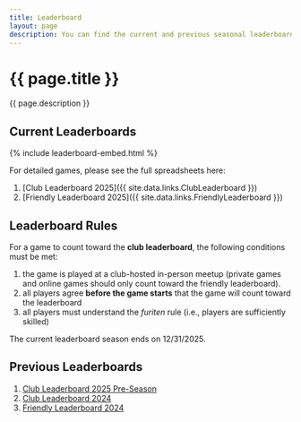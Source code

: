 ```yaml
---
title: Leaderboard
layout: page
description: You can find the current and previous seasonal leaderboards here.
---
```


# {{ page.title }}

{{ page.description }}

## Current Leaderboards

{% include leaderboard-embed.html %}

For detailed games, please see the full spreadsheets here:
1. [Club Leaderboard 2025]({{ site.data.links.ClubLeaderboard }})
1. [Friendly Leaderboard 2025]({{ site.data.links.FriendlyLeaderboard }})

## Leaderboard Rules

For a game to count toward the **club leaderboard**, the following conditions must be met:
1. the game is played at a club-hosted in-person meetup (private games and online games should only count toward the friendly leaderboard).
1. all players agree **before the game starts** that the game will count toward the leaderboard
1. all players must understand the *furiten* rule (i.e., players are sufficiently skilled)

The current leaderboard season ends on 12/31/2025.

## Previous Leaderboards

1. [Club Leaderboard 2025 Pre-Season](https://docs.google.com/spreadsheets/d/1xCSF-82TBTO7AA0LHA40IfUadIvO4Fa7s1xSs5L6aJg/)
1. [Club Leaderboard 2024](https://docs.google.com/spreadsheets/d/1w-uHWXMEQBrsjcwURkU5W_lBeLb8tvD2ljcphV29nNI/)
1. [Friendly Leaderboard 2024](https://docs.google.com/spreadsheets/d/1Jj4wLG_fJ1VDXaOj_MVtyDCtlYCJmsBsOhh5X3gHsWM/)
